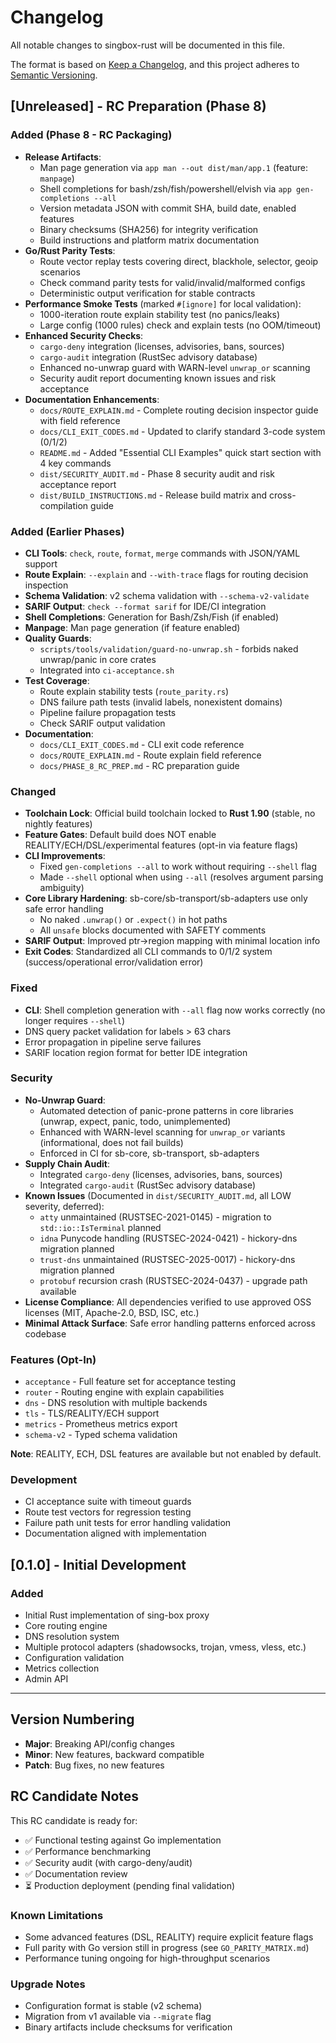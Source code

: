 # Changelog

All notable changes to singbox-rust will be documented in this file.

The format is based on [Keep a Changelog](https://keepachangelog.com/en/1.0.0/),
and this project adheres to [Semantic Versioning](https://semver.org/spec/v2.0.0.html).

## [Unreleased] - RC Preparation (Phase 8)

### Added (Phase 8 - RC Packaging)
- **Release Artifacts**:
  - Man page generation via `app man --out dist/man/app.1` (feature: `manpage`)
  - Shell completions for bash/zsh/fish/powershell/elvish via `app gen-completions --all`
  - Version metadata JSON with commit SHA, build date, enabled features
  - Binary checksums (SHA256) for integrity verification
  - Build instructions and platform matrix documentation
- **Go/Rust Parity Tests**:
  - Route vector replay tests covering direct, blackhole, selector, geoip scenarios
  - Check command parity tests for valid/invalid/malformed configs
  - Deterministic output verification for stable contracts
- **Performance Smoke Tests** (marked `#[ignore]` for local validation):
  - 1000-iteration route explain stability test (no panics/leaks)
  - Large config (1000 rules) check and explain tests (no OOM/timeout)
- **Enhanced Security Checks**:
  - `cargo-deny` integration (licenses, advisories, bans, sources)
  - `cargo-audit` integration (RustSec advisory database)
  - Enhanced no-unwrap guard with WARN-level `unwrap_or` scanning
  - Security audit report documenting known issues and risk acceptance
- **Documentation Enhancements**:
  - `docs/ROUTE_EXPLAIN.md` - Complete routing decision inspector guide with field reference
  - `docs/CLI_EXIT_CODES.md` - Updated to clarify standard 3-code system (0/1/2)
  - `README.md` - Added "Essential CLI Examples" quick start section with 4 key commands
  - `dist/SECURITY_AUDIT.md` - Phase 8 security audit and risk acceptance report
  - `dist/BUILD_INSTRUCTIONS.md` - Release build matrix and cross-compilation guide

### Added (Earlier Phases)
- **CLI Tools**: `check`, `route`, `format`, `merge` commands with JSON/YAML support
- **Route Explain**: `--explain` and `--with-trace` flags for routing decision inspection
- **Schema Validation**: v2 schema validation with `--schema-v2-validate`
- **SARIF Output**: `check --format sarif` for IDE/CI integration
- **Shell Completions**: Generation for Bash/Zsh/Fish (if enabled)
- **Manpage**: Man page generation (if feature enabled)
- **Quality Guards**: 
  - `scripts/tools/validation/guard-no-unwrap.sh` - forbids naked unwrap/panic in core crates
  - Integrated into `ci-acceptance.sh`
- **Test Coverage**:
  - Route explain stability tests (`route_parity.rs`)
  - DNS failure path tests (invalid labels, nonexistent domains)
  - Pipeline failure propagation tests
  - Check SARIF output validation
- **Documentation**:
  - `docs/CLI_EXIT_CODES.md` - CLI exit code reference
  - `docs/ROUTE_EXPLAIN.md` - Route explain field reference
  - `docs/PHASE_8_RC_PREP.md` - RC preparation guide

### Changed
- **Toolchain Lock**: Official build toolchain locked to **Rust 1.90** (stable, no nightly features)
- **Feature Gates**: Default build does NOT enable REALITY/ECH/DSL/experimental features (opt-in via feature flags)
- **CLI Improvements**:
  - Fixed `gen-completions --all` to work without requiring `--shell` flag
  - Made `--shell` optional when using `--all` (resolves argument parsing ambiguity)
- **Core Library Hardening**: sb-core/sb-transport/sb-adapters use only safe error handling
  - No naked `.unwrap()` or `.expect()` in hot paths
  - All `unsafe` blocks documented with SAFETY comments
- **SARIF Output**: Improved ptr→region mapping with minimal location info
- **Exit Codes**: Standardized all CLI commands to 0/1/2 system (success/operational error/validation error)

### Fixed
- **CLI**: Shell completion generation with `--all` flag now works correctly (no longer requires `--shell`)
- DNS query packet validation for labels > 63 chars
- Error propagation in pipeline serve failures
- SARIF location region format for better IDE integration

### Security
- **No-Unwrap Guard**: 
  - Automated detection of panic-prone patterns in core libraries (unwrap, expect, panic, todo, unimplemented)
  - Enhanced with WARN-level scanning for `unwrap_or` variants (informational, does not fail builds)
  - Enforced in CI for sb-core, sb-transport, sb-adapters
- **Supply Chain Audit**:
  - Integrated `cargo-deny` (licenses, advisories, bans, sources)
  - Integrated `cargo-audit` (RustSec advisory database)
- **Known Issues** (Documented in `dist/SECURITY_AUDIT.md`, all LOW severity, deferred):
  - `atty` unmaintained (RUSTSEC-2021-0145) - migration to `std::io::IsTerminal` planned
  - `idna` Punycode handling (RUSTSEC-2024-0421) - hickory-dns migration planned
  - `trust-dns` unmaintained (RUSTSEC-2025-0017) - hickory-dns migration planned
  - `protobuf` recursion crash (RUSTSEC-2024-0437) - upgrade path available
- **License Compliance**: All dependencies verified to use approved OSS licenses (MIT, Apache-2.0, BSD, ISC, etc.)
- **Minimal Attack Surface**: Safe error handling patterns enforced across codebase

### Features (Opt-In)
- `acceptance` - Full feature set for acceptance testing
- `router` - Routing engine with explain capabilities
- `dns` - DNS resolution with multiple backends
- `tls` - TLS/REALITY/ECH support
- `metrics` - Prometheus metrics export
- `schema-v2` - Typed schema validation

**Note**: REALITY, ECH, DSL features are available but not enabled by default.

### Development
- CI acceptance suite with timeout guards
- Route test vectors for regression testing
- Failure path unit tests for error handling validation
- Documentation aligned with implementation

## [0.1.0] - Initial Development

### Added
- Initial Rust implementation of sing-box proxy
- Core routing engine
- DNS resolution system
- Multiple protocol adapters (shadowsocks, trojan, vmess, vless, etc.)
- Configuration validation
- Metrics collection
- Admin API

---

## Version Numbering

- **Major**: Breaking API/config changes
- **Minor**: New features, backward compatible
- **Patch**: Bug fixes, no new features

## RC Candidate Notes

This RC candidate is ready for:
- ✅ Functional testing against Go implementation
- ✅ Performance benchmarking
- ✅ Security audit (with cargo-deny/audit)
- ✅ Documentation review
- ⏳ Production deployment (pending final validation)

### Known Limitations
- Some advanced features (DSL, REALITY) require explicit feature flags
- Full parity with Go version still in progress (see `GO_PARITY_MATRIX.md`)
- Performance tuning ongoing for high-throughput scenarios

### Upgrade Notes
- Configuration format is stable (v2 schema)
- Migration from v1 available via `--migrate` flag
- Binary artifacts include checksums for verification
